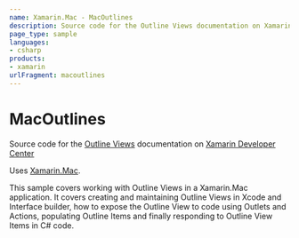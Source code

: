 ```yaml
---
name: Xamarin.Mac - MacOutlines
description: Source code for the Outline Views documentation on Xamarin Developer Center Uses Xamarin.Mac. This sample covers working with Outline Views in a...
page_type: sample
languages:
- csharp
products:
- xamarin
urlFragment: macoutlines
---
```

# MacOutlines

Source code for the [Outline Views](/guides/mac/user-interface/working-with-outlineviews/) documentation on [Xamarin Developer Center](http://docs.xamarin.com)

Uses [Xamarin.Mac](http://xamarin.com).

This sample covers working with Outline Views in a Xamarin.Mac application. It covers creating and maintaining Outline Views in Xcode and Interface builder, how to expose the Outline View to code using Outlets and Actions, populating Outline Items and finally responding to Outline View Items in C# code.